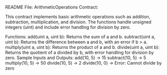 README File:
ArithmeticOperations Contract:

This contract implements basic arithmetic operations such as addition, subtraction, multiplication, and division. The functions handle unsigned integers (uint) and include error handling for division by zero.

Functions:
add(uint a, uint b): Returns the sum of a and b.
subtract(uint a, uint b): Returns the difference between a and b, with an error if b > a.
multiply(uint a, uint b): Returns the product of a and b.
divide(uint a, uint b): Returns the quotient of a divided by b, with error handling for division by zero.
Sample Inputs and Outputs:
add(10, 5) → 15
subtract(10, 5) → 5
multiply(10, 5) → 50
divide(10, 5) → 2
divide(10, 0) → Error: Cannot divide by zero
